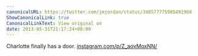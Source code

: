 ```yaml
---
canonicalURL: https://twitter.com/jmjordan/status/340577775985491968
ShowCanonicalLink: true
CanonicalLinkText: View original on
date: 2013-05-31T21:17:24+00:00
---
```

Charlotte finally has a door. [instagram.com/p/Z_aovMoxNN/](http://instagram.com/p/Z_aovMoxNN/)